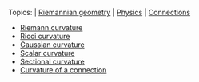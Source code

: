 Topics: 
| [Riemannian geometry](Riemannian%20geometry.md) 
| [Physics](Physics.md) 
| [Connections](connection.md)

- [Riemann curvature](Riemann%20curvature)
- [Ricci curvature](Ricci%20curvature.md)
- [Gaussian curvature](Gaussian%20curvature)
- [Scalar curvature](Scalar%20curvature)
- [Sectional curvature](Sectional%20curvature)
- [Curvature of a connection](curvature%20of%20a%20connection.md)
